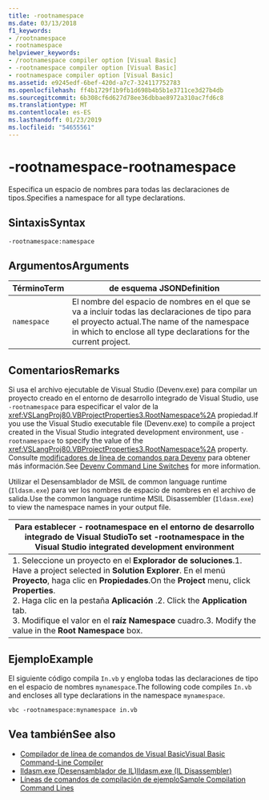 ```yaml
---
title: -rootnamespace
ms.date: 03/13/2018
f1_keywords:
- /rootnamespace
- rootnamespace
helpviewer_keywords:
- /rootnamespace compiler option [Visual Basic]
- -rootnamespace compiler option [Visual Basic]
- rootnamespace compiler option [Visual Basic]
ms.assetid: e9245edf-6bef-420d-a7c7-324117752783
ms.openlocfilehash: ff4b1729f1b9fb1d698b4b5b1e3711ce3d27b4db
ms.sourcegitcommit: 6b308cf6d627d78ee36dbbae8972a310ac7fd6c8
ms.translationtype: MT
ms.contentlocale: es-ES
ms.lasthandoff: 01/23/2019
ms.locfileid: "54655561"
---
```

# <a name="-rootnamespace"></a><span data-ttu-id="8e9d4-102">-rootnamespace</span><span class="sxs-lookup"><span data-stu-id="8e9d4-102">-rootnamespace</span></span>
<span data-ttu-id="8e9d4-103">Especifica un espacio de nombres para todas las declaraciones de tipos.</span><span class="sxs-lookup"><span data-stu-id="8e9d4-103">Specifies a namespace for all type declarations.</span></span>  
  
## <a name="syntax"></a><span data-ttu-id="8e9d4-104">Sintaxis</span><span class="sxs-lookup"><span data-stu-id="8e9d4-104">Syntax</span></span>  
  
```  
-rootnamespace:namespace  
```  
  
## <a name="arguments"></a><span data-ttu-id="8e9d4-105">Argumentos</span><span class="sxs-lookup"><span data-stu-id="8e9d4-105">Arguments</span></span>  
  
|<span data-ttu-id="8e9d4-106">Término</span><span class="sxs-lookup"><span data-stu-id="8e9d4-106">Term</span></span>|<span data-ttu-id="8e9d4-107">de esquema JSON</span><span class="sxs-lookup"><span data-stu-id="8e9d4-107">Definition</span></span>|  
|---|---|  
|`namespace`|<span data-ttu-id="8e9d4-108">El nombre del espacio de nombres en el que se va a incluir todas las declaraciones de tipo para el proyecto actual.</span><span class="sxs-lookup"><span data-stu-id="8e9d4-108">The name of the namespace in which to enclose all type declarations for the current project.</span></span>|  
  
## <a name="remarks"></a><span data-ttu-id="8e9d4-109">Comentarios</span><span class="sxs-lookup"><span data-stu-id="8e9d4-109">Remarks</span></span>  
 <span data-ttu-id="8e9d4-110">Si usa el archivo ejecutable de Visual Studio (Devenv.exe) para compilar un proyecto creado en el entorno de desarrollo integrado de Visual Studio, use `-rootnamespace` para especificar el valor de la <xref:VSLangProj80.VBProjectProperties3.RootNamespace%2A> propiedad.</span><span class="sxs-lookup"><span data-stu-id="8e9d4-110">If you use the Visual Studio executable file (Devenv.exe) to compile a project created in the Visual Studio integrated development environment, use `-rootnamespace` to specify the value of the <xref:VSLangProj80.VBProjectProperties3.RootNamespace%2A> property.</span></span> <span data-ttu-id="8e9d4-111">Consulte [modificadores de línea de comandos para Devenv](/visualstudio/ide/reference/devenv-command-line-switches) para obtener más información.</span><span class="sxs-lookup"><span data-stu-id="8e9d4-111">See [Devenv Command Line Switches](/visualstudio/ide/reference/devenv-command-line-switches) for more information.</span></span>  
  
 <span data-ttu-id="8e9d4-112">Utilizar el Desensamblador de MSIL de common language runtime (`Ildasm.exe`) para ver los nombres de espacio de nombres en el archivo de salida.</span><span class="sxs-lookup"><span data-stu-id="8e9d4-112">Use the common language runtime MSIL Disassembler (`Ildasm.exe`) to view the namespace names in your output file.</span></span>  
  
|<span data-ttu-id="8e9d4-113">Para establecer - rootnamespace en el entorno de desarrollo integrado de Visual Studio</span><span class="sxs-lookup"><span data-stu-id="8e9d4-113">To set -rootnamespace in the Visual Studio integrated development environment</span></span>|  
|---|  
|<span data-ttu-id="8e9d4-114">1.  Seleccione un proyecto en el **Explorador de soluciones**.</span><span class="sxs-lookup"><span data-stu-id="8e9d4-114">1.  Have a project selected in **Solution Explorer**.</span></span> <span data-ttu-id="8e9d4-115">En el menú **Proyecto**, haga clic en **Propiedades**.</span><span class="sxs-lookup"><span data-stu-id="8e9d4-115">On the **Project** menu, click **Properties**.</span></span> <br /><span data-ttu-id="8e9d4-116">2.  Haga clic en la pestaña **Aplicación** .</span><span class="sxs-lookup"><span data-stu-id="8e9d4-116">2.  Click the **Application** tab.</span></span><br /><span data-ttu-id="8e9d4-117">3.  Modifique el valor en el **raíz Namespace** cuadro.</span><span class="sxs-lookup"><span data-stu-id="8e9d4-117">3.  Modify the value in the **Root Namespace** box.</span></span>|  
  
## <a name="example"></a><span data-ttu-id="8e9d4-118">Ejemplo</span><span class="sxs-lookup"><span data-stu-id="8e9d4-118">Example</span></span>  
 <span data-ttu-id="8e9d4-119">El siguiente código compila `In.vb` y engloba todas las declaraciones de tipo en el espacio de nombres `mynamespace`.</span><span class="sxs-lookup"><span data-stu-id="8e9d4-119">The following code compiles `In.vb` and encloses all type declarations in the namespace `mynamespace`.</span></span>  
  
```console
vbc -rootnamespace:mynamespace in.vb  
```  
  
## <a name="see-also"></a><span data-ttu-id="8e9d4-120">Vea también</span><span class="sxs-lookup"><span data-stu-id="8e9d4-120">See also</span></span>

- [<span data-ttu-id="8e9d4-121">Compilador de línea de comandos de Visual Basic</span><span class="sxs-lookup"><span data-stu-id="8e9d4-121">Visual Basic Command-Line Compiler</span></span>](../../../visual-basic/reference/command-line-compiler/index.md)
- [<span data-ttu-id="8e9d4-122">Ildasm.exe (Desensamblador de IL)</span><span class="sxs-lookup"><span data-stu-id="8e9d4-122">Ildasm.exe (IL Disassembler)</span></span>](../../../framework/tools/ildasm-exe-il-disassembler.md)
- [<span data-ttu-id="8e9d4-123">Líneas de comandos de compilación de ejemplo</span><span class="sxs-lookup"><span data-stu-id="8e9d4-123">Sample Compilation Command Lines</span></span>](../../../visual-basic/reference/command-line-compiler/sample-compilation-command-lines.md)
